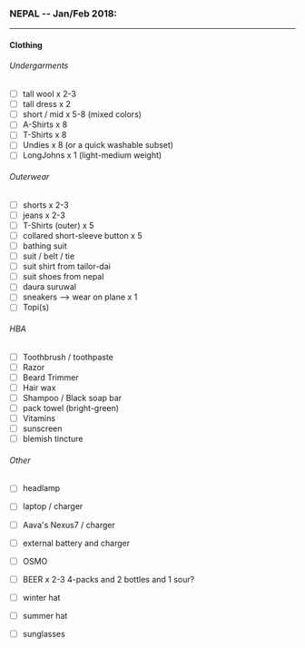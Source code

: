 ### NEPAL -- Jan/Feb 2018:
---
#### Clothing
###### Undergarments
- [ ] tall wool x 2-3
- [ ] tall dress x 2
- [ ] short / mid x 5-8 (mixed colors)
- [ ] A-Shirts  x 8
- [ ] T-Shirts  x 8
- [ ] Undies x 8 (or a quick washable subset)
- [ ] LongJohns x 1 (light-medium weight)

###### Outerwear
- [ ] shorts  x 2-3
- [ ] jeans x 2-3
- [ ] T-Shirts (outer) x 5
- [ ] collared short-sleeve button x 5
- [ ] bathing suit
- [ ] suit / belt / tie
- [ ] suit shirt from tailor-dai
- [ ] suit shoes from nepal
- [ ] daura suruwal
- [ ] sneakers --> wear on plane x 1
- [ ] Topi(s)

###### HBA
- [ ] Toothbrush / toothpaste
- [ ] Razor
- [ ] Beard Trimmer
- [ ] Hair wax
- [ ] Shampoo / Black soap bar
- [ ] pack towel (bright-green)
- [ ] Vitamins
- [ ] sunscreen
- [ ] blemish tincture

###### Other 
- [ ] headlamp
- [ ] laptop / charger
- [ ] Aava's Nexus7 / charger
- [ ] external battery and charger
- [ ] OSMO
- [ ] BEER x 2-3 4-packs and 2 bottles and 1 sour?
- [ ] winter hat
- [ ] summer hat
- [ ] sunglasses




